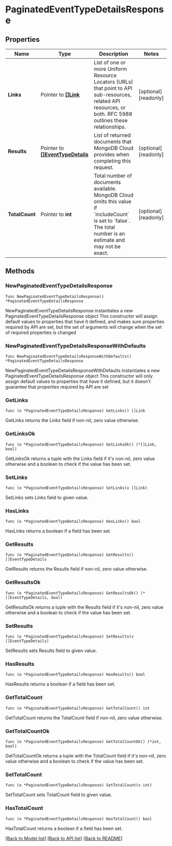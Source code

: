 # PaginatedEventTypeDetailsResponse

## Properties

Name | Type | Description | Notes
------------ | ------------- | ------------- | -------------
**Links** | Pointer to [**[]Link**](Link.md) | List of one or more Uniform Resource Locators (URLs) that point to API sub-resources, related API resources, or both. RFC 5988 outlines these relationships. | [optional] [readonly] 
**Results** | Pointer to [**[]EventTypeDetails**](EventTypeDetails.md) | List of returned documents that MongoDB Cloud provides when completing this request. | [optional] [readonly] 
**TotalCount** | Pointer to **int** | Total number of documents available. MongoDB Cloud omits this value if &#x60;includeCount&#x60; is set to &#x60;false&#x60;. The total number is an estimate and may not be exact. | [optional] [readonly] 

## Methods

### NewPaginatedEventTypeDetailsResponse

`func NewPaginatedEventTypeDetailsResponse() *PaginatedEventTypeDetailsResponse`

NewPaginatedEventTypeDetailsResponse instantiates a new PaginatedEventTypeDetailsResponse object
This constructor will assign default values to properties that have it defined,
and makes sure properties required by API are set, but the set of arguments
will change when the set of required properties is changed

### NewPaginatedEventTypeDetailsResponseWithDefaults

`func NewPaginatedEventTypeDetailsResponseWithDefaults() *PaginatedEventTypeDetailsResponse`

NewPaginatedEventTypeDetailsResponseWithDefaults instantiates a new PaginatedEventTypeDetailsResponse object
This constructor will only assign default values to properties that have it defined,
but it doesn't guarantee that properties required by API are set

### GetLinks

`func (o *PaginatedEventTypeDetailsResponse) GetLinks() []Link`

GetLinks returns the Links field if non-nil, zero value otherwise.

### GetLinksOk

`func (o *PaginatedEventTypeDetailsResponse) GetLinksOk() (*[]Link, bool)`

GetLinksOk returns a tuple with the Links field if it's non-nil, zero value otherwise
and a boolean to check if the value has been set.

### SetLinks

`func (o *PaginatedEventTypeDetailsResponse) SetLinks(v []Link)`

SetLinks sets Links field to given value.

### HasLinks

`func (o *PaginatedEventTypeDetailsResponse) HasLinks() bool`

HasLinks returns a boolean if a field has been set.
### GetResults

`func (o *PaginatedEventTypeDetailsResponse) GetResults() []EventTypeDetails`

GetResults returns the Results field if non-nil, zero value otherwise.

### GetResultsOk

`func (o *PaginatedEventTypeDetailsResponse) GetResultsOk() (*[]EventTypeDetails, bool)`

GetResultsOk returns a tuple with the Results field if it's non-nil, zero value otherwise
and a boolean to check if the value has been set.

### SetResults

`func (o *PaginatedEventTypeDetailsResponse) SetResults(v []EventTypeDetails)`

SetResults sets Results field to given value.

### HasResults

`func (o *PaginatedEventTypeDetailsResponse) HasResults() bool`

HasResults returns a boolean if a field has been set.
### GetTotalCount

`func (o *PaginatedEventTypeDetailsResponse) GetTotalCount() int`

GetTotalCount returns the TotalCount field if non-nil, zero value otherwise.

### GetTotalCountOk

`func (o *PaginatedEventTypeDetailsResponse) GetTotalCountOk() (*int, bool)`

GetTotalCountOk returns a tuple with the TotalCount field if it's non-nil, zero value otherwise
and a boolean to check if the value has been set.

### SetTotalCount

`func (o *PaginatedEventTypeDetailsResponse) SetTotalCount(v int)`

SetTotalCount sets TotalCount field to given value.

### HasTotalCount

`func (o *PaginatedEventTypeDetailsResponse) HasTotalCount() bool`

HasTotalCount returns a boolean if a field has been set.

[[Back to Model list]](../README.md#documentation-for-models) [[Back to API list]](../README.md#documentation-for-api-endpoints) [[Back to README]](../README.md)


